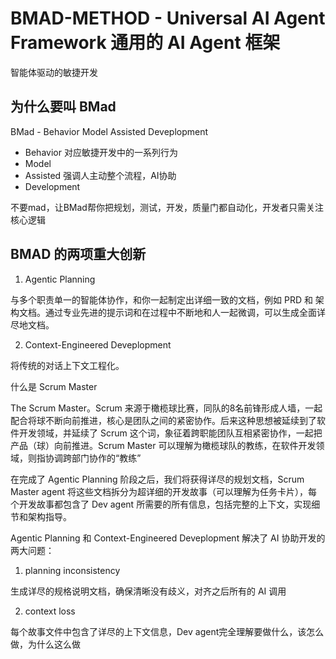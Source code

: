 # BMAD-METHOD - Universal AI Agent Framework 通用的 AI Agent 框架

智能体驱动的敏捷开发

## 为什么要叫 BMad

BMad - Behavior Model Assisted Deveplopment

- Behavior 对应敏捷开发中的一系列行为
- Model
- Assisted 强调人主动整个流程，AI协助
- Development

不要mad，让BMad帮你把规划，测试，开发，质量门都自动化，开发者只需关注核心逻辑

## BMAD 的两项重大创新

1. Agentic Planning

与多个职责单一的智能体协作，和你一起制定出详细一致的文档，例如 PRD 和 架构文档。通过专业先进的提示词和在过程中不断地和人一起微调，可以生成全面详尽地文档。

2. Context-Engineered Deveplopment

将传统的对话上下文工程化。

什么是 Scrum Master

The Scrum Master。Scrum 来源于橄榄球比赛，同队的8名前锋形成人墙，一起配合将球不断向前推进，核心是团队之间的紧密协作。后来这种思想被延续到了软件开发领域，并延续了 Scrum 这个词，象征着跨职能团队互相紧密协作，一起把产品（球）向前推进。Scrum Master 可以理解为橄榄球队的教练，在软件开发领域，则指协调跨部门协作的“教练”

在完成了 Agentic Planning 阶段之后，我们将获得详尽的规划文档，Scrum Master agent 将这些文档拆分为超详细的开发故事（可以理解为任务卡片），每个开发故事都包含了 Dev agent 所需要的所有信息，包括完整的上下文，实现细节和架构指导。


Agentic Planning 和 Context-Engineered Deveplopment 解决了 AI 协助开发的两大问题：

1. planning inconsistency

生成详尽的规格说明文档，确保清晰没有歧义，对齐之后所有的 AI 调用

2. context loss

每个故事文件中包含了详尽的上下文信息，Dev agent完全理解要做什么，该怎么做，为什么这么做